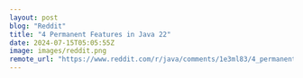 ```yaml
---
layout: post
blog: "Reddit"
title: "4 Permanent Features in Java 22"
date: 2024-07-15T05:05:55Z
image: images/reddit.png
remote_url: "https://www.reddit.com/r/java/comments/1e3ml83/4_permanent_features_in_java_22/"
---
```

